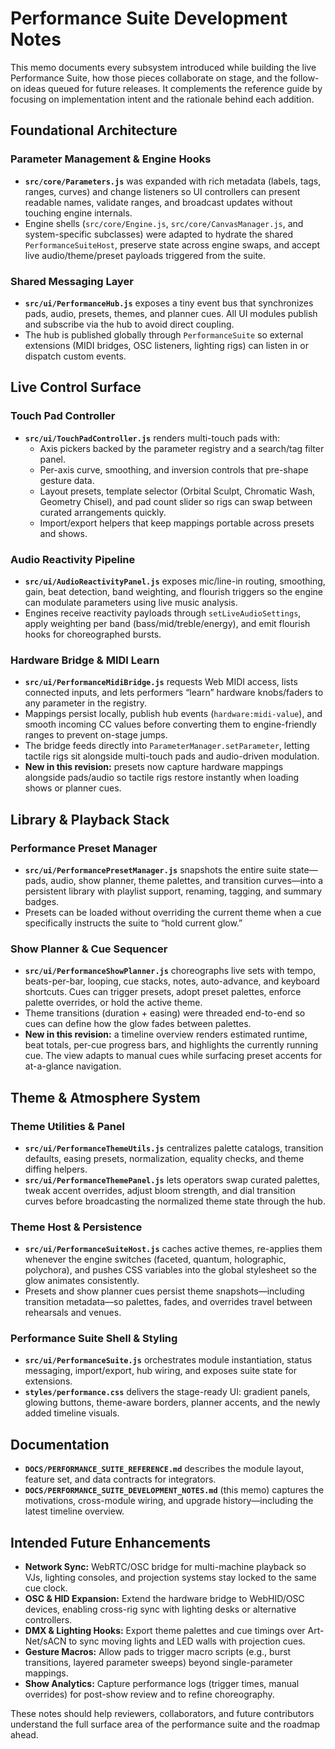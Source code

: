 # Performance Suite Development Notes

This memo documents every subsystem introduced while building the live Performance Suite, how
those pieces collaborate on stage, and the follow-on ideas queued for future releases.
It complements the reference guide by focusing on implementation intent and the rationale
behind each addition.

## Foundational Architecture

### Parameter Management & Engine Hooks
- **`src/core/Parameters.js`** was expanded with rich metadata (labels, tags, ranges,
  curves) and change listeners so UI controllers can present readable names, validate
  ranges, and broadcast updates without touching engine internals.
- Engine shells (`src/core/Engine.js`, `src/core/CanvasManager.js`, and system-specific
  subclasses) were adapted to hydrate the shared `PerformanceSuiteHost`, preserve state
  across engine swaps, and accept live audio/theme/preset payloads triggered from the suite.

### Shared Messaging Layer
- **`src/ui/PerformanceHub.js`** exposes a tiny event bus that synchronizes pads, audio,
  presets, themes, and planner cues. All UI modules publish and subscribe via the hub to
  avoid direct coupling.
- The hub is published globally through `PerformanceSuite` so external extensions (MIDI
  bridges, OSC listeners, lighting rigs) can listen in or dispatch custom events.

## Live Control Surface

### Touch Pad Controller
- **`src/ui/TouchPadController.js`** renders multi-touch pads with:
  - Axis pickers backed by the parameter registry and a search/tag filter panel.
  - Per-axis curve, smoothing, and inversion controls that pre-shape gesture data.
  - Layout presets, template selector (Orbital Sculpt, Chromatic Wash, Geometry Chisel),
    and pad count slider so rigs can swap between curated arrangements quickly.
  - Import/export helpers that keep mappings portable across presets and shows.

### Audio Reactivity Pipeline
- **`src/ui/AudioReactivityPanel.js`** exposes mic/line-in routing, smoothing, gain,
  beat detection, band weighting, and flourish triggers so the engine can modulate
  parameters using live music analysis.
- Engines receive reactivity payloads through `setLiveAudioSettings`, apply weighting per
  band (bass/mid/treble/energy), and emit flourish hooks for choreographed bursts.

### Hardware Bridge & MIDI Learn
- **`src/ui/PerformanceMidiBridge.js`** requests Web MIDI access, lists connected inputs,
  and lets performers “learn” hardware knobs/faders to any parameter in the registry.
- Mappings persist locally, publish hub events (`hardware:midi-value`), and smooth incoming
  CC values before converting them to engine-friendly ranges to prevent on-stage jumps.
- The bridge feeds directly into `ParameterManager.setParameter`, letting tactile rigs sit
  alongside multi-touch pads and audio-driven modulation.
- **New in this revision:** presets now capture hardware mappings alongside pads/audio so
  tactile rigs restore instantly when loading shows or planner cues.

## Library & Playback Stack

### Performance Preset Manager
- **`src/ui/PerformancePresetManager.js`** snapshots the entire suite state—pads, audio,
  show planner, theme palettes, and transition curves—into a persistent library with
  playlist support, renaming, tagging, and summary badges.
- Presets can be loaded without overriding the current theme when a cue specifically
  instructs the suite to “hold current glow.”

### Show Planner & Cue Sequencer
- **`src/ui/PerformanceShowPlanner.js`** choreographs live sets with tempo, beats-per-bar,
  looping, cue stacks, notes, auto-advance, and keyboard shortcuts. Cues can trigger presets,
  adopt preset palettes, enforce palette overrides, or hold the active theme.
- Theme transitions (duration + easing) were threaded end-to-end so cues can define how the
  glow fades between palettes.
- **New in this revision:** a timeline overview renders estimated runtime, beat totals,
  per-cue progress bars, and highlights the currently running cue. The view adapts to
  manual cues while surfacing preset accents for at-a-glance navigation.

## Theme & Atmosphere System

### Theme Utilities & Panel
- **`src/ui/PerformanceThemeUtils.js`** centralizes palette catalogs, transition defaults,
  easing presets, normalization, equality checks, and theme diffing helpers.
- **`src/ui/PerformanceThemePanel.js`** lets operators swap curated palettes, tweak accent
  overrides, adjust bloom strength, and dial transition curves before broadcasting the
  normalized theme state through the hub.

### Theme Host & Persistence
- **`src/ui/PerformanceSuiteHost.js`** caches active themes, re-applies them whenever the
  engine switches (faceted, quantum, holographic, polychora), and pushes CSS variables into
  the global stylesheet so the glow animates consistently.
- Presets and show planner cues persist theme snapshots—including transition metadata—so
  palettes, fades, and overrides travel between rehearsals and venues.

### Performance Suite Shell & Styling
- **`src/ui/PerformanceSuite.js`** orchestrates module instantiation, status messaging,
  import/export, hub wiring, and exposes suite state for extensions.
- **`styles/performance.css`** delivers the stage-ready UI: gradient panels, glowing buttons,
  theme-aware borders, planner accents, and the newly added timeline visuals.

## Documentation
- **`DOCS/PERFORMANCE_SUITE_REFERENCE.md`** describes the module layout, feature set, and
  data contracts for integrators.
- **`DOCS/PERFORMANCE_SUITE_DEVELOPMENT_NOTES.md`** (this memo) captures the motivations,
  cross-module wiring, and upgrade history—including the latest timeline overview.

## Intended Future Enhancements
- **Network Sync:** WebRTC/OSC bridge for multi-machine playback so VJs, lighting consoles,
  and projection systems stay locked to the same cue clock.
- **OSC & HID Expansion:** Extend the hardware bridge to WebHID/OSC devices, enabling
  cross-rig sync with lighting desks or alternative controllers.
- **DMX & Lighting Hooks:** Export theme palettes and cue timings over Art-Net/sACN to sync
  moving lights and LED walls with projection cues.
- **Gesture Macros:** Allow pads to trigger macro scripts (e.g., burst transitions, layered
  parameter sweeps) beyond single-parameter mappings.
- **Show Analytics:** Capture performance logs (trigger times, manual overrides) for post-show
  review and to refine choreography.

These notes should help reviewers, collaborators, and future contributors understand the full
surface area of the performance suite and the roadmap ahead.
